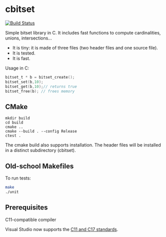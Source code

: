 # cbitset
[![Build Status](https://travis-ci.org/lemire/cbitset.png)](https://travis-ci.org/lemire/cbitset)

Simple bitset library in C. It includes fast functions
to compute cardinalities, unions, intersections...

- It is tiny: it is made of three files (two header files and one source file).
- It is tested.
- It is fast.

Usage in C:
```C
bitset_t * b = bitset_create();
bitset_set(b,10);
bitset_get(b,10);// returns true
bitset_free(b); // frees memory
```

## CMake

```
mkdir build
cd build
cmake ..
cmake --build . --config Release  
ctest .
```

The cmake build also supports installation. The header files will be installed in a distinct subdirectory (cbitset).


## Old-school Makefiles

To run tests:
```bash
make
./unit
```

## Prerequisites

C11-compatible compiler

Visual Studio now supports the [C11 and C17 standards](https://devblogs.microsoft.com/cppblog/c11-and-c17-standard-support-arriving-in-msvc/).

